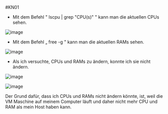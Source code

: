 #KN01

- Mit dem Befehl " lscpu | grep "CPU(s)" " kann man die aktuellen CPUs sehen.

![image](https://github.com/auroragjemaj/m346_AuroraGjemaj/assets/112400886/28346d9c-5368-40f7-b0c3-e64013f6cdc5)

- Mit dem Befehl „ free -g " kann man die aktuellen RAMs sehen.

![image](https://github.com/auroragjemaj/m346_AuroraGjemaj/assets/112400886/b2a5bda9-2d3d-43f8-adcb-62c6a69be2a0)

- Als ich versuchte, CPUs und RAMs zu ändern, konnte ich sie nicht ändern.

![image](https://github.com/auroragjemaj/m346_AuroraGjemaj/assets/112400886/90c1184a-1d08-4878-85c8-b01caf82f443)

![image](https://github.com/auroragjemaj/m346_AuroraGjemaj/assets/112400886/0eaa54a1-25e3-41e5-b70b-1c3e4b3aed47)

Der Grund dafür, dass ich CPUs und RAMs nicht ändern könnte, ist, weil die VM Maschine auf meinem Computer läuft und daher nicht mehr CPU und RAM als mein Host haben kann.
